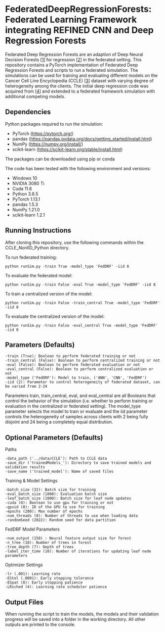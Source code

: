 # FederatedDeepRegressionForests: Federated Learning Framework integrating REFINED CNN and Deep Regression Forests
Federated Deep Regression Forests are an adaption of Deep Neural Decision Forests [[1](https://doi.org/10.1109/ICCV.2015.172)] for regression [[2](https://doi.org/10.1109/CVPR.2018.00245)] in the federated setting. This repository contains a PyTorch implementation of Federated Deep Regression Forests and scripts to run a federated simulation. The simulations can be used for training and evaluating different models on the Cancer Cell Line Encyclopedia (CCLE) [[3](https://depmap.org/portal/download/)] dataset with varying degree of heterogeneity among the clients. The initial deep regression code was acquired from [[4](https://github.com/Nicholasli1995/VisualizingNDF)] and extended to a federated framework simulation with additional competing models.

## Dependencies
Python packages required to run the simulation:
* PyTorch (https://pytorch.org/)
* pandas (https://pandas.pydata.org/docs/getting_started/install.html)
* NumPy (https://numpy.org/install/)
* scikit-learn (https://scikit-learn.org/stable/install.html)

The packages can be downloaded using pip or conda

The code has been tested with the following environment and versions:
* Windows 10
* NVIDIA 3080 Ti
* Cuda 11.6
* Python 3.8.5
* PyTorch 1.13.1
* pandas 1.5.3
* NumPy 1.21.0
* scikit-learn  1.2.1

## Running Instructions
After cloning this repository, use the following commands within the CCLE_NonIID_Python directory.

To run federated training:
```
python runSim.py -train True -model_type 'FedDRF' -iid 8
```
To evaluate the federated model:
```
python runSim.py -train False -eval True -model_type 'FedDRF' -iid 8
```
To train a centralized version of the model:
```
python runSim.py -train False -train_central True -model_type 'FedDRF' -iid 8
```
To evaluate the centralized version of the model:
```
python runSim.py -train False -eval_central True -model_type 'FedDRF' -iid 8
```
## Parameters (Defaults)
```
-train (True): Boolean to perform federated training or not
-train_central (False): Boolean to perform centralized training or not
-eval (False): Boolean to perform federated evaluation or not
-eval_central (False): Boolean to perform centralized evaluation or not
-model_type ('FedDRF'): Model to train, ('ANN', 'CNN', 'FedDRF')
-iid (2): Parameter to control heterogeneity of federated dataset, can be varied from 2-24 
```
Parameters train, train_central, eval, and eval_central are all Booleans that control the behavior of the simulation (i.e. whether to perform training or evaluation in the centralized or federated setting). The model_type parameter selects the model to train or evaluate and the iid parameter controls the heterogeneity of samples across clients with 2 being fully disjoint and 24 being a completely equal distribution. 

## Optional Parameters (Defaults)
Paths
```
-data_path ('../data/CCLE'): Path to CCLE data
-save_dir ('trainedModels_'): Directory to save trained models and validation results
-save_name ('trained_model'): Name of saved files
```
Training & Model Settings 
```
-batch_size (32): Batch size for training
-eval_batch_size (1000): Evaluation batch size
-leaf_batch_size (1000): Batch size for leaf node updates
-cuda (0): Boolean to use gpu for training or not
-gpuid (0): ID of the GPU to use for training
-epochs (200): Max number of epochs
-num_threads (0): Number of threads to use when loading data
-randomSeed (2022): Random seed for data partition
```
FedDRF Model Parameters 
```
-num_output (150) : Neural feature output size for forest 
-n_tree (10): Number of trees in forest
-tree_depth (7): Depth of trees
-label_iter_time (10): Number of iterations for updating leaf node parameters
```
Optimizer Settings
```
-lr (.001): Learning rate
-EStol (.0001): Early stopping tolerance
-ESpat (8): Early stopping patience
-LRsched (4): Learning rate scheduler patience
```
## Output Files
When running the script to train the models, the models and their validation progress will be saved into a folder in the working directory. All other outputs are printed to the console.
